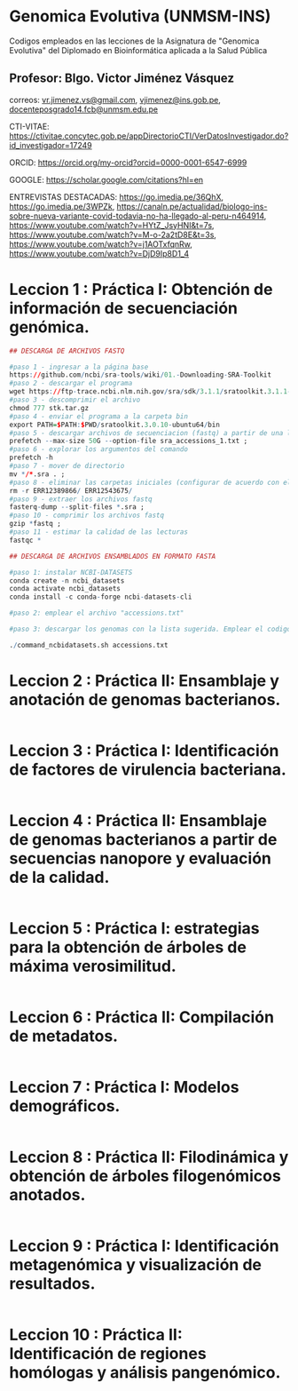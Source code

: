 # Genomica Evolutiva (UNMSM-INS)
Codigos empleados en las lecciones de la Asignatura de "Genomica Evolutiva" del Diplomado en Bioinformática aplicada a la Salud Pública

## Profesor: Blgo. Victor Jiménez Vásquez

correos: vr.jimenez.vs@gmail.com, vjimenez@ins.gob.pe, docenteposgrado14.fcb@unmsm.edu.pe

CTI-VITAE: https://ctivitae.concytec.gob.pe/appDirectorioCTI/VerDatosInvestigador.do?id_investigador=17249

ORCID: https://orcid.org/my-orcid?orcid=0000-0001-6547-6999

GOOGLE: https://scholar.google.com/citations?hl=en

ENTREVISTAS DESTACADAS: https://go.imedia.pe/36QhX, https://go.imedia.pe/3WPZk, https://canaln.pe/actualidad/biologo-ins-sobre-nueva-variante-covid-todavia-no-ha-llegado-al-peru-n464914, https://www.youtube.com/watch?v=HYtZ_JsyHNI&t=7s, https://www.youtube.com/watch?v=M-o-2a2tD8E&t=3s, https://www.youtube.com/watch?v=j1AOTxfqnRw, https://www.youtube.com/watch?v=DjD9Ip8D1_4

# Leccion 1 : Práctica I: Obtención de información de secuenciación genómica.
```r
## DESCARGA DE ARCHIVOS FASTQ

#paso 1 - ingresar a la página base
https://github.com/ncbi/sra-tools/wiki/01.-Downloading-SRA-Toolkit
#paso 2 - descargar el programa
wget https://ftp-trace.ncbi.nlm.nih.gov/sra/sdk/3.1.1/sratoolkit.3.1.1-ubuntu64.tar.gz -O stk.tar.gz
#paso 3 - descomprimir el archivo
chmod 777 stk.tar.gz
#paso 4 - enviar el programa a la carpeta bin
export PATH=$PATH:$PWD/sratoolkit.3.0.10-ubuntu64/bin
#paso 5 - descargar archivos de secuenciacion (fastq) a partir de una lista en formato "txt"
prefetch --max-size 50G --option-file sra_accessions_1.txt ;
#paso 6 - explorar los argumentos del comando
prefetch -h
#paso 7 - mover de directorio
mv */*.sra . ;
#paso 8 - eliminar las carpetas iniciales (configurar de acuerdo con el archivo "txt")
rm -r ERR12389866/ ERR12543675/
#paso 9 - extraer los archivos fastq 
fasterq-dump --split-files *.sra ;
#paso 10 - comprimir los archivos fastq
gzip *fastq ;
#paso 11 - estimar la calidad de las lecturas
fastqc *

## DESCARGA DE ARCHIVOS ENSAMBLADOS EN FORMATO FASTA

#paso 1: instalar NCBI-DATASETS
conda create -n ncbi_datasets
conda activate ncbi_datasets
conda install -c conda-forge ncbi-datasets-cli

#paso 2: emplear el archivo "accessions.txt"

#paso 3: descargar los genomas con la lista sugerida. Emplear el codigo "command_ncbidatasets.sh" disponible en https://github.com/Vjimenez-vasquez/NCBI-DATASETS

./command_ncbidatasets.sh accessions.txt 
```

# Leccion 2 : Práctica II: Ensamblaje y anotación de genomas bacterianos.
```r
```

# Leccion 3 : Práctica I: Identificación de factores de virulencia bacteriana.
```r
```

# Leccion 4 : Práctica II: Ensamblaje de genomas bacterianos a partir de secuencias nanopore y evaluación de la calidad.
```r
```

# Leccion 5 : Práctica I: estrategias para la obtención de árboles de máxima verosimilitud.
```r
```

# Leccion 6 : Práctica II: Compilación de metadatos.
```r
```

# Leccion 7 : Práctica I: Modelos demográficos.
```r
```

# Leccion 8 : Práctica II: Filodinámica y obtención de árboles filogenómicos anotados.
```r
```

# Leccion 9 : Práctica I: Identificación metagenómica y visualización de resultados.
```r
```

# Leccion 10 : Práctica II: Identificación de regiones homólogas y análisis pangenómico.
```r
```
